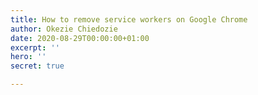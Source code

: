 ```yaml
---
title: How to remove service workers on Google Chrome
author: Okezie Chiedozie
date: 2020-08-29T00:00:00+01:00
excerpt: ''
hero: ''
secret: true

---
```

